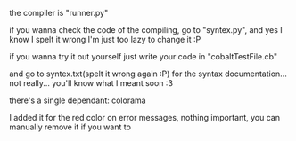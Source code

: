 the compiler is "runner.py"

if you wanna check the code of the compiling, go to "syntex.py", and yes I know I spelt it wrong I'm just too
lazy to change it :P

if you wanna try it out yourself just write your code in "cobaltTestFile.cb"

and go to syntex.txt(spelt it wrong again :P) for the syntax documentation... not really... you'll know what I
meant soon :3

there's a single dependant:
colorama

I added it for the red color on error messages, nothing important, you can manually remove it if you want to
